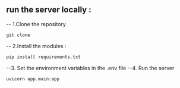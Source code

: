 ## run the server locally :
-- 1.Clone the repository
```
git clone
```
-- 2.Install the modules :
```
pip install requirements.txt
```
--3. Set the environment variables in the .env file 
--4. Run the server 
```
uvicorn app.main:app
```
 
